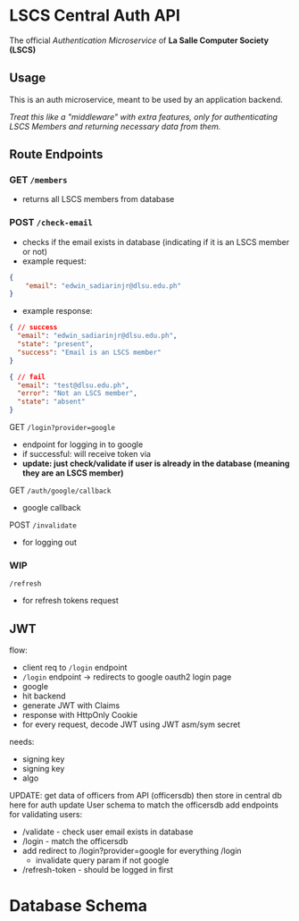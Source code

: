 # LSCS Central Auth API

The official *Authentication Microservice* of **La Salle Computer Society (LSCS)**

## Usage

This is an auth microservice, meant to be used by an application backend.

*Treat this like a "middleware" with extra features, only for authenticating LSCS Members and returning necessary data from them.*


## Route Endpoints


### GET `/members`

- returns all LSCS members from database

### POST `/check-email`
- checks if the email exists in database (indicating if it is an LSCS member or not)
- example request:
```json
{
    "email": "edwin_sadiarinjr@dlsu.edu.ph"
}
```
- example response:
```json
{ // success
  "email": "edwin_sadiarinjr@dlsu.edu.ph",
  "state": "present",
  "success": "Email is an LSCS member"
}

{ // fail
  "email": "test@dlsu.edu.ph",
  "error": "Not an LSCS member",
  "state": "absent"
}

```

GET `/login?provider=google`
- endpoint for logging in to google
- if successful: will receive token via 
- **update: just check/validate if user is already in the database (meaning they are an LSCS member)**

GET `/auth/google/callback`
- google callback

POST `/invalidate`
- for logging out

### WIP

`/refresh`
- for refresh tokens request


## JWT

flow:
- client req to `/login` endpoint
-  `/login` endpoint -> redirects to google oauth2 login page
-  google
- hit backend
- generate JWT with Claims
-  response with HttpOnly Cookie
-  for every request, decode JWT using JWT asm/sym secret

needs:
- signing key
- signing key
- algo


UPDATE:
get data of officers from API (officersdb)
then store in central db here for auth
update User schema to match the officersdb
add endpoints for validating users:
- /validate - check user email exists in database
- /login - match the officersdb
- add redirect to /login?provider=google for everything /login
  - invalidate query param if not google
- /refresh-token - should be logged in first


# Database Schema

